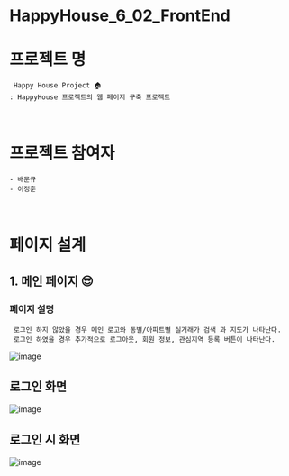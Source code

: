 # HappyHouse_6_02_FrontEnd

# 프로젝트 명
     Happy House Project 🏠
    : HappyHouse 프로젝트의 웹 페이지 구축 프로젝트 

<br>

# 프로젝트 참여자
    - 배문규
    - 이정훈

<br>

# 페이지 설계
## 1. 메인 페이지 😎
### 페이지 설명
     로그인 하지 않았을 경우 메인 로고와 동별/아파트별 실거래가 검색 과 지도가 나타난다.
     로그인 하였을 경우 추가적으로 로그아웃, 회원 정보, 관심지역 등록 버튼이 나타난다.
![image](https://user-images.githubusercontent.com/67899393/131991186-d1ce444a-111f-42e1-a6e3-fa471dad932f.png)

## 로그인 화면
![image](https://user-images.githubusercontent.com/67899393/131991322-50cebe68-3371-4895-bd7f-aab8ed19d664.png)

## 로그인 시 화면
![image](https://user-images.githubusercontent.com/67899393/131991413-de48ea82-960f-40e9-af15-c8077dbeaf55.png)
